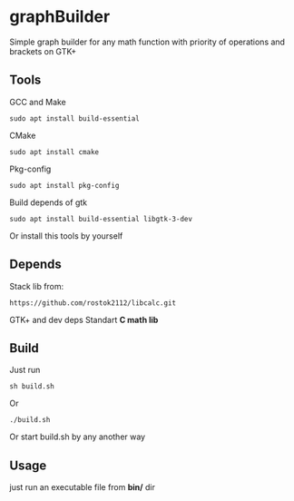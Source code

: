 # graphBuilder
Simple graph builder for any math function with priority of operations and brackets on GTK+


## Tools

GCC and Make
```
sudo apt install build-essential
```
CMake
```
sudo apt install cmake
``` 
Pkg-config
``` 
sudo apt install pkg-config
``` 
Build depends of  gtk 
``` 
sudo apt install build-essential libgtk-3-dev
``` 
Or install this tools by yourself


## Depends

Stack lib from: 
```
https://github.com/rostok2112/libcalc.git
``` 
GTK+ and dev deps
Standart **C math lib** 

## Build

Just run 
```
sh build.sh 
```
Or
```
./build.sh 
```
Or start build.sh by any another way

## Usage 

just run an executable file from **bin/** dir 